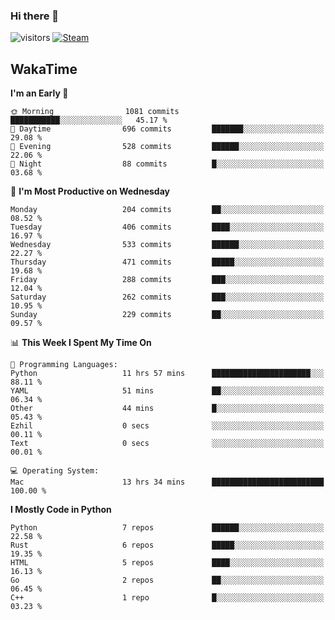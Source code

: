 ### Hi there 👋

![visitors](https://visitor-badge.glitch.me/badge?page_id=zhourunlai)
[![Steam](https://img.shields.io/badge/dynamic/json?url=https%3A%2F%2Fapi.swo.moe%2Fstats%2Fsteamgames%2F76561198285156854&query=count&color=0b1a37&label=Steam&labelColor=134375&logo=steam&suffix=+games&cacheSeconds=3600)](http://steamcommunity.com/profiles/76561198285156854)

## WakaTime
<!--START_SECTION:waka-->
**I'm an Early 🐤** 

```text
🌞 Morning                1081 commits        ███████████░░░░░░░░░░░░░░   45.17 % 
🌆 Daytime                696 commits         ███████░░░░░░░░░░░░░░░░░░   29.08 % 
🌃 Evening                528 commits         ██████░░░░░░░░░░░░░░░░░░░   22.06 % 
🌙 Night                  88 commits          █░░░░░░░░░░░░░░░░░░░░░░░░   03.68 % 
```
📅 **I'm Most Productive on Wednesday** 

```text
Monday                   204 commits         ██░░░░░░░░░░░░░░░░░░░░░░░   08.52 % 
Tuesday                  406 commits         ████░░░░░░░░░░░░░░░░░░░░░   16.97 % 
Wednesday                533 commits         ██████░░░░░░░░░░░░░░░░░░░   22.27 % 
Thursday                 471 commits         █████░░░░░░░░░░░░░░░░░░░░   19.68 % 
Friday                   288 commits         ███░░░░░░░░░░░░░░░░░░░░░░   12.04 % 
Saturday                 262 commits         ███░░░░░░░░░░░░░░░░░░░░░░   10.95 % 
Sunday                   229 commits         ██░░░░░░░░░░░░░░░░░░░░░░░   09.57 % 
```


📊 **This Week I Spent My Time On** 

```text
💬 Programming Languages: 
Python                   11 hrs 57 mins      ██████████████████████░░░   88.11 % 
YAML                     51 mins             ██░░░░░░░░░░░░░░░░░░░░░░░   06.34 % 
Other                    44 mins             █░░░░░░░░░░░░░░░░░░░░░░░░   05.43 % 
Ezhil                    0 secs              ░░░░░░░░░░░░░░░░░░░░░░░░░   00.11 % 
Text                     0 secs              ░░░░░░░░░░░░░░░░░░░░░░░░░   00.01 % 

💻 Operating System: 
Mac                      13 hrs 34 mins      █████████████████████████   100.00 % 
```

**I Mostly Code in Python** 

```text
Python                   7 repos             ██████░░░░░░░░░░░░░░░░░░░   22.58 % 
Rust                     6 repos             █████░░░░░░░░░░░░░░░░░░░░   19.35 % 
HTML                     5 repos             ████░░░░░░░░░░░░░░░░░░░░░   16.13 % 
Go                       2 repos             ██░░░░░░░░░░░░░░░░░░░░░░░   06.45 % 
C++                      1 repo              █░░░░░░░░░░░░░░░░░░░░░░░░   03.23 % 
```




<!--END_SECTION:waka-->
